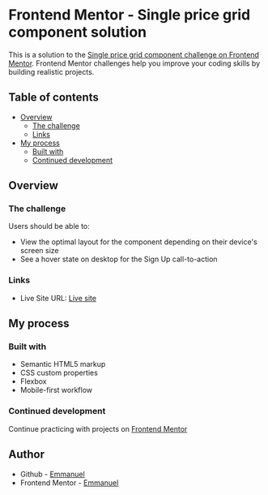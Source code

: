 # Frontend Mentor - Single price grid component solution

This is a solution to the [Single price grid component challenge on Frontend Mentor](https://www.frontendmentor.io/challenges/single-price-grid-component-5ce41129d0ff452fec5abbbc). Frontend Mentor challenges help you improve your coding skills by building realistic projects. 

## Table of contents

- [Overview](#overview)
  - [The challenge](#the-challenge)
  - [Links](#links)
- [My process](#my-process)
  - [Built with](#built-with)
  - [Continued development](#continued-development)

## Overview

### The challenge

Users should be able to:

- View the optimal layout for the component depending on their device's screen size
- See a hover state on desktop for the Sign Up call-to-action


### Links

- Live Site URL: [Live site](https://frontend-mentor-single-price-grid-omega.vercel.app/)

## My process

### Built with

- Semantic HTML5 markup
- CSS custom properties
- Flexbox
- Mobile-first workflow

### Continued development

Continue practicing with projects on [Frontend Mentor](https://www.frontendmentor.io)

## Author

- Github - [Emmanuel](https://github.com/Jide-jide)
- Frontend Mentor - [Emmanuel](https://www.frontendmentor.io/profile/jide-jide)
